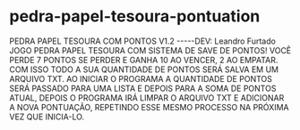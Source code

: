 # pedra-papel-tesoura-pontuation
PEDRA PAPEL TESOURA COM PONTOS V1.2 -----DEV: Leandro Furtado  JOGO PEDRA PAPEL TESOURA COM SISTEMA DE SAVE DE PONTOS! VOCÊ PERDE 7 PONTOS SE PERDER E GANHA 10 AO VENCER, 2 AO EMPATAR. COM ISSO  TODO A SUA QUANTIDADE DE PONTOS SERÁ SALVA EM  UM ARQUIVO TXT.  AO INICIAR O PROGRAMA A QUANTIDADE DE PONTOS SERÁ PASSADO PARA UMA LISTA E DEPOIS PARA  A SOMA DE PONTOS ATUAL, DEPOIS O PROGRAMA IRÁ LIMPAR O ARQUIVO TXT E ADICIONAR A NOVA PONTUAÇÃO, REPETINDO ESSE MESMO PROCESSO NA PRÓXIMA VEZ QUE INICIA-LO. 
